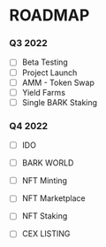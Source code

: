 # ROADMAP

### Q3 2022

* [ ] Beta Testing
* [ ] Project Launch
* [ ] AMM - Token Swap
* [ ] Yield Farms
* [ ] Single BARK Staking

### Q4 2022

* [ ] IDO
* [ ] BARK WORLD
* [ ] NFT Minting
* [ ] NFT Marketplace
* [ ] NFT Staking
* [ ] CEX LISTING

